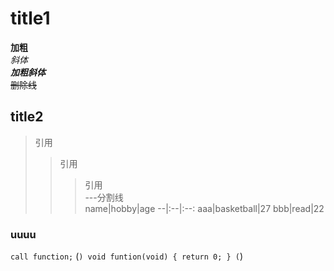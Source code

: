 # title1
**加粗**  
*斜体*  
***加粗斜体***  
~~删除线~~  

## title2
>引用  
>>引用  
>>>引用  
---分割线  
name|hobby|age
--|:--|:--:
aaa|basketball|27
bbb|read|22

### uuuu
`call function;`
(```)
  void funtion(void)
  {
      return 0;
  }
(```)  
